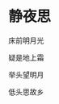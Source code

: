 <!DOCTYPE html>
<html lang*"en"
<head>
  <meta charset="UTF-8">
  <title>唐诗一首</title>
</head>
<body>
<img src*"1224B9857D9564469F9CEE63722FE761.jpg/>
          <h1>静夜思</h1>
          <p>床前明月光<p>
          <p>疑是地上霜<p>
          <p>举头望明月<p>
          <p>低头思故乡<p>
          </body>
          </html>
  


